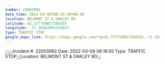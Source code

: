 ```yaml
---
number: 22003992
date_time: 2022-03-09T08:19:50+00:00
location: BELMONT ST & OAKLEY RD
latitude: 42.377750027169355
longitude: -71.16943991331823
type: TRAFFIC STOP
google_maps_link: https://maps.google.com/?q=42.377750027169355,-71.16943991331823
---
```


;;;;;;Incident #: 22003992  Date: 2022-03-09 08:19:50   Type: TRAFFIC STOP;;;Location: BELMONT ST & OAKLEY RD;;;
